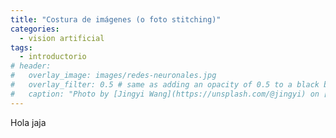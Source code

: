 ```yaml
---
title: "Costura de imágenes (o foto stitching)"
categories:
  - vision artificial
tags:
  - introductorio
# header:
#   overlay_image: images/redes-neuronales.jpg
#   overlay_filter: 0.5 # same as adding an opacity of 0.5 to a black background
#   caption: "Photo by [Jingyi Wang](https://unsplash.com/@jingyi) on [Unsplash](https://unsplash.com/?utm_source=unsplash&utm_medium=referral&utm_content=creditCopyText)"
---
```


Hola jaja